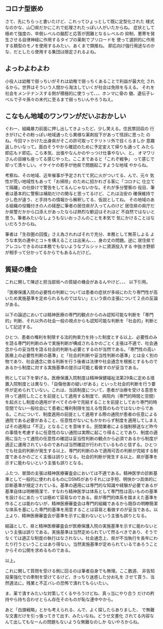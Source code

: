 ﻿## コロナ型嵌め

さて、先にちらっと書いたけど、これってひょっとして既に定型化された
様式なのかな、山〇県だかにこれで処理されたっぽい人がいたからね。
症状として極めて強度の、卒倒レベルの酩酊と応答が困難となるレベルの
抑制、悪寒を発生させる自律神経に作用するタイプの薬剤でプリロードを
使って選択的に作用する類型のモノを使用するみたい、あくまで類推ね。
即応向け強行用途なのかな、だとしたら使用する集団は限定されるよね。


## よっわよわよわ

小役人は幼稚で弱っちいがそれは幼稚で弱っちくあることで利益が最大化
されるから。世界はそういう人間から淘汰していくが社会は免除を与える。
それを社会をメンテナンスする側が積極的に使うって、、、ホンマに骨の
髄、遺伝子レベルで子々孫々の末代に至るまで弱っちいんやろうねえ。


## こなもん地域のワンワンがだいぶおかしい

ぐわー、組織暴力前面に押し出してきよったど、少し笑える。住民票回収の
行きがけにその粉っぽい地域通ったら異様な薬剤投下があって怪訝に思った
のね。今回マトかけた出身県がそこの許可取ってテリトリ外で目くらましか
意趣返しかいなって。面白そうやから確認のために予定変えて帰りも通って
みたら即応もド即応。こら本気、出張やなんかのやっつけ仕事やない、と。
オマワリさんの目線も座ってる感じやった。ここまであると「これぞ戦争」
って感じで却って清々しい。イケイケの若手が他県で問題起こすような地域
やからね。

考察ね、その地域、近年催事が予定されてて尻に火がついてる、んで、元々
気性が荒い地域性もあって「お掃除」のために招かれざる客に「コロナに
仕立てて隔離」の仕掛けで警告をしてるんじゃないかな。それが多分警察の
役目、筆者は基本的に警察は補助だけの関与と思ってるけど、これは治安の
確保維持で少し色が違う、と手持ちの情報から解釈してる、仮説としてね。
その地域のある組織の役職付きの人の経歴に筆者の居住県が入ってんのけど
居住県の県庁だか県警だかから口添えがあったならば熱烈な歓迎はそれほど
不自然ではないと思う。筆者みたいなしょうもないおっさんのことを本気で
気にかけることはないだろうからね。

筆者は「生存圏の回復」さえ為されればそれで充分、本務として無茶しよる
ような本気の連中とコトを構えることは出来ん、、、身の丈の問題。逆に
居住県でアレコレできるのは本務でもないようなブルシットに資源投入する
中抜き野郎が相手って分かってるからでもあるんだけど。


## 質疑の機会

これに関して陳述と担当部局への質疑の機会があるんやけど、、、
以下引用。

「医療保護入院の必要性の判断については患者の症状が多岐にわたり専門性が高いため実施基準を定められるものではない」という県の主張について２点の反論がある。

以下の論述においては精神医療の専門的観点からのみ認知可能な判断を「専門的」判断、それ以外の社会一般の視点からも認知可能な判断を「社会的」判断として記述する。

ひとつ、患者の権利を制限する法的拘束力を持った制度とする以上、必要性のみを諮る専門的判断のみで実施判断が構成されるかのごとく主張は不適で、社会通念からの妥当性を諮る社会的判断も必要とするのが当然である。「専門性の高い医療上の必要性判断の基準」と「社会的判断や妥当性判断の基準」とは全く別の物であり、社会通念に依る判断を行う後者は法律や社会通念を根拠とするものであるから制度に対する実施基準の提示は可能と看做すのが妥当である。

例として以下を挙げる。医療保護入院制度は精神保健福祉法第29条に定める措置入院制度とは異なり、「自傷他害の疑いがある」といった社会的判断を行う要件が定められていない。これは、当該制度について、患者が治療を受ける意思を持って通院したことを前提として適用する制度で、病院内（専門的時間と空間）を起点とし制度の適用がすべてその中で完結することを前提としており専門的時空間でない一般社会にて患者に権利制限を加える性質のものではないからである。これについて、制度適用の前提として適用する際の通院が患者の任意による通院である必要があること、任意性がないにもかかわらず制度を適用してしまえばその適用は「不正」となることを意味する。民間業者による強制移送など昨今の事情を考慮するに任意性のない通院は実際に起こり得ることであり、制度の適用に当たって通院の任意性の確認は妥当性判断の観点から必須であるから制度が適正に運用されているのであれば当然確認が行われているものと信ずる。ひとつでも社会的判断が発生する以上、専門的判断のみで適用可否の判断が完結する制度であるかのごとく主張は誤りとなる。社会的判断が発生する以上、県が基準を示すに能わないという主張も誤りとなる。

ふたつ、冒頭の主張は精神医療審査会においては不適である。精神医学の診断基準として一般的に使われるものにDSM5がありそれには手短、明快かつ具体的に診断基準が規定されている。基準の適用には専門的な知識や経験が必要であるが基準自体は明瞭簡潔で、すなわち精神医学は体系として専門性は高いものの基準を設けるにあたっては極めて容易なのである。県が専門的体系を踏まえた基準を作ることは能わないが、精神医療審査会は専門的組織であるから既存の明瞭簡潔な体系を基にした専門的基準を用意することは容易と看做すのが妥当である。以上より、精神医療審査会が基準を示すに能わないという主張も誤りとなる。

結論として、県と精神医療審査会が医療保護入院の実施基準を示すに能わないという主張は誤りである。実施基準は当然定められていて然るべきであり、そうでなくては適正な制度の執行はなされない。社会通念上、県が不当執行を長年にわたり行うということはあり得ない。当然実施基準が定められているであろうことからその公開を求めるものである。

以上。

これに関して質問を受ける側に回るのは筆者自身でも無理。ここ数週、
非告知投薬強化での牽制を受けてるけど、きっちり迷惑した分お礼を
させて貰う、当然適法に。残業と不正バレの恐怖で潰れてもらいたい。

ま、薬で潰すみたいな対策してくるやろうけどね、真っ当にやり合う
だけの矜持やら持ち合わせとらん存在そのものが恥な連中やから。

あと「白旗戦略」とかも考えられる、んで、よく探したらありました、
で無難な文書だけを引っ張ってきて出す、みたいなね。どうせ文書化
されてる内容なんて出してもなーんの問題もないような無難なのしか
ないやろからね。
